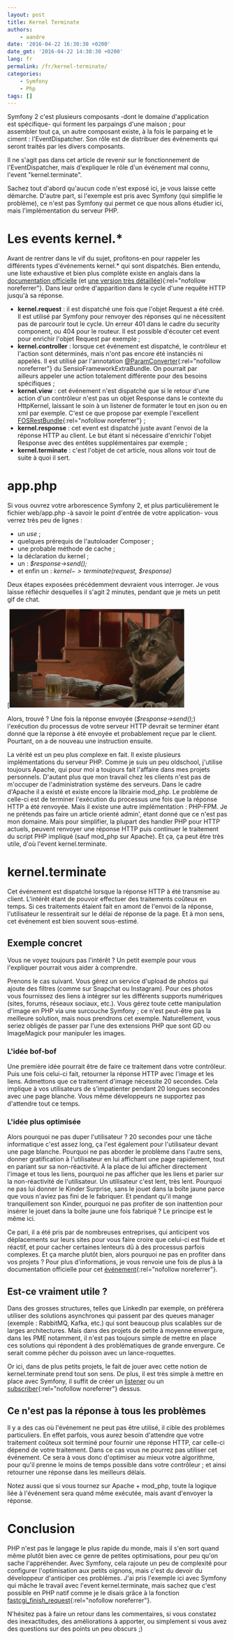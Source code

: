 ```yaml
---
layout: post
title: Kernel Terminate
authors:
    - aandre
date: '2016-04-22 16:30:30 +0200'
date_gmt: '2016-04-22 14:30:30 +0200'
lang: fr
permalink: /fr/kernel-terminate/
categories:
    - Symfony
    - Php
tags: []
---
```

Symfony 2 c'est plusieurs composants -dont le domaine d'application est spécifique- qui forment les parpaings d'une maison ; pour assembler tout ça, un autre composant existe, à la fois le parpaing et le ciment : l'EventDispatcher. Son rôle est de distribuer des événements qui seront traités par les divers composants.

Il ne s'agit pas dans cet article de revenir sur le fonctionnement de l'EventDispatcher, mais d'expliquer le rôle d'un événement mal connu, l'event "kernel.terminate".

Sachez tout d'abord qu'aucun code n'est exposé ici, je vous laisse cette démarche. D'autre part, si l'exemple est pris avec Symfony (qui simplifie le problème), ce n'est pas Symfony qui permet ce que nous allons étudier ici, mais l'implémentation du serveur PHP.

# Les events kernel.*

Avant de rentrer dans le vif du sujet, profitons-en pour rappeler les différents types d'événements kernel.* qui sont dispatchés. Bien entendu, une liste exhaustive et bien plus complète existe en anglais dans la [documentation officielle](http://symfony.com/doc/current/reference/events.html) (et [une version très détaillée](http://symfony.com/doc/current/components/http_kernel/introduction.html)){:rel="nofollow noreferrer"}. Dans leur ordre d'apparition dans le cycle d'une requête HTTP jusqu'à sa réponse.

*   **kernel.request** : il est dispatché une fois que l'objet Request a été créé. Il est utilisé par Symfony pour renvoyer des réponses qui ne nécessitent pas de parcourir tout le cycle. Un erreur 401 dans le cadre du security component, ou 404 pour le routeur. Il est possible d'écouter cet event pour enrichir l'objet Request par exemple ;
*   **kernel.controller** : lorsque cet événement est dispatché, le contrôleur et l'action sont déterminés, mais n'ont pas encore été instanciés ni appelés. Il est utilisé par l'annotation [@ParamConverter](http://symfony.com/doc/current/bundles/SensioFrameworkExtraBundle/annotations/converters.html){:rel="nofollow noreferrer"} du SensioFrameworkExtraBundle. On pourrait par ailleurs appeler une action totalement différente pour des besoins spécifiques ;
*   **kernel.view** : cet événement n'est dispatché que si le retour d'une action d'un contrôleur n'est pas un objet Response dans le contexte du HttpKernel, laissant le soin à un listener de formater le tout en json ou en xml par exemple. C'est ce que propose par exemple l'excellent [FOSRestBundle](http://symfony.com/doc/current/bundles/FOSRestBundle/index.html){:rel="nofollow noreferrer"} ;
*   **kernel.response** : cet event est dispatché juste avant l'envoi de la réponse HTTP au client. Le but étant si nécessaire d'enrichir l'objet Response avec des entêtes supplémentaires par exemple ;
*   **kernel.terminate** : c'est l'objet de cet article, nous allons voir tout de suite à quoi il sert.

# app.php

Si vous ouvrez votre arborescence Symfony 2, et plus particulièrement le fichier web/app.php -à savoir le point d'entrée de votre application- vous verrez très peu de lignes :

*   un _use_ ;
*   quelques prérequis de l'autoloader Composer ;
*   une probable méthode de cache ;
*   la déclaration du kernel ;
*   un : _$response->send();_
*   et enfin un : _$kernel->terminate($request, $response)_

Deux étapes exposées précédemment devraient vous interroger. Je vous laisse réfléchir desquelles il s'agit 2 minutes, pendant que je mets un petit gif de chat.

[![catbeer](/assets/2016-04-22-kernel-terminate/catbeer.gif)

Alors, trouvé ? Une fois la réponse envoyée (_$response->send();_) l'exécution du processus de votre serveur HTTP devrait se terminer étant donné que la réponse à été envoyée et probablement reçue par le client. Pourtant, on a de nouveau une instruction ensuite.

La vérité est un peu plus complexe en fait. Il existe plusieurs implémentations du serveur PHP. Comme je suis un peu oldschool, j'utilise toujours Apache, qui pour moi a toujours fait l'affaire dans mes projets personnels. D'autant plus que mon travail chez les clients n'est pas de m'occuper de l'administration système des serveurs. Dans le cadre d'Apache il a existé et existe encore la librairie mod_php. Le problème de celle-ci est de terminer l'exécution du processus une fois que la réponse HTTP a été renvoyée. Mais il existe une autre implémentation : PHP-FPM. Je ne prétends pas faire un article orienté admin', étant donné que ce n'est pas mon domaine. Mais pour simplifier, la plupart des handler PHP pour HTTP actuels, peuvent renvoyer une réponse HTTP puis continuer le traitement du script PHP impliqué (sauf mod_php sur Apache). Et ça, ça peut être très utile, d'où l'event kernel.terminate.

# kernel.terminate

Cet événement est dispatché lorsque la réponse HTTP à été transmise au client. L'intérêt étant de pouvoir effectuer des traitements coûteux en temps. Si ces traitements étaient fait en amont de l'envoi de la réponse, l'utilisateur le ressentirait sur le délai de réponse de la page. Et à mon sens, cet événement est bien souvent sous-estimé.

## Exemple concret

Vous ne voyez toujours pas l'intérêt ? Un petit exemple pour vous l'expliquer pourrait vous aider à comprendre.

Prenons le cas suivant. Vous gérez un service d'upload de photos qui ajoute des filtres (comme sur Snapchat ou Instagram). Pour ces photos vous fournissez des liens à intégrer sur les différents supports numériques (sites, forums, réseaux sociaux, etc.). Vous gérez toute cette manipulation d'image en PHP via une surcouche Symfony ; ce n'est peut-être pas la meilleure solution, mais nous prendrons cet exemple. Naturellement, vous seriez obligés de passer par l'une des extensions PHP que sont GD ou ImageMagick pour manipuler les images.

### L'idée bof-bof

Une première idée pourrait être de faire ce traitement dans votre contrôleur. Puis une fois celui-ci fait, retourner la réponse HTTP avec l'image et les liens. Admettons que ce traitement d'image nécessite 20 secondes. Cela implique à vos utilisateurs de s'impatienter pendant 20 longues secondes avec une page blanche. Vous même développeurs ne supportez pas d'attendre tout ce temps.

### L'idée plus optimisée

Alors pourquoi ne pas duper l'utilisateur ? 20 secondes pour une tâche informatique c'est assez long, ça l'est également pour l'utilisateur devant une page blanche. Pourquoi ne pas aborder le problème dans l'autre sens, donner gratification à l'utilisateur en lui affichant une page rapidement, tout en pariant sur sa non-réactivité. À la place de lui afficher directement l'image et tous les liens, pourquoi ne pas afficher que les liens et parier sur la non-réactivité de l'utilisateur. Un utilisateur c'est lent, très lent. Pourquoi ne pas lui donner le Kinder Surprise, sans le jouet dans la boîte jaune parce que vous n'aviez pas fini de le fabriquer. Et pendant qu'il mange tranquillement son Kinder, pourquoi ne pas profiter de son inattention pour insérer le jouet dans la boîte jaune une fois fabriqué ? Le principe est le même ici.

Ce pari, il a été pris par de nombreuses entreprises, qui anticipent vos déplacements sur leurs sites pour vous faire croire que celui-ci est fluide et réactif, et pour cacher certaines lenteurs dû à des processus parfois complexes. Et ça marche plutôt bien, alors pourquoi ne pas en profiter dans vos projets ? Pour plus d'informations, je vous renvoie une fois de plus à la documentation officielle pour cet [événement](http://symfony.com/doc/current/components/http_kernel/introduction.html#the-kernel-terminate-event){:rel="nofollow noreferrer"}.

## Est-ce vraiment utile ?

Dans des grosses structures, telles que LinkedIn par exemple, on préférera utiliser des solutions asynchrones qui passent par des queues manager (exemple : RabbitMQ, Kafka, etc.) qui sont beaucoup plus scalables sur de larges architectures. Mais dans des projets de petite à moyenne envergure, dans les PME notamment, il n'est pas toujours simple de mettre en place ces solutions qui répondent à des problématiques de grande envergure. Ce serait comme pêcher du poisson avec un lance-roquettes.

Or ici, dans de plus petits projets, le fait de jouer avec cette notion de kernel.terminate prend tout son sens. De plus, il est très simple à mettre en place avec Symfony, il suffit de créer un [listener](http://symfony.com/doc/current/cookbook/event_dispatcher/event_listener.html#creating-an-event-listener) ou un [subscriber](http://symfony.com/doc/current/cookbook/event_dispatcher/event_listener.html#creating-an-event-subscriber){:rel="nofollow noreferrer"} dessus.

## Ce n'est pas la réponse à tous les problèmes

Il y a des cas où l'événement ne peut pas être utilisé, il cible des problèmes particuliers. En effet parfois, vous aurez besoin d'attendre que votre traitement coûteux soit terminé pour fournir une réponse HTTP, car celle-ci dépend de votre traitement. Dans ce cas vous ne pourrez pas utiliser cet événement. Ce sera à vous donc d'optimiser au mieux votre algorithme, pour qu'il prenne le moins de temps possible dans votre contrôleur ; et ainsi retourner une réponse dans les meilleurs délais.

Notez aussi que si vous tournez sur Apache + mod_php, toute la logique liée à l'événement sera quand même exécutée, mais avant d'envoyer la réponse.

# Conclusion

PHP n'est pas le langage le plus rapide du monde, mais il s'en sort quand même plutôt bien avec ce genre de petites optimisations, pour peu qu'on sache l'appréhender. Avec Symfony, cela rajoute un peu de complexité pour configurer l'optimisation aux petits oignons, mais c'est du devoir du développeur d'anticiper ces problèmes. J'ai pris l'exemple ici avec Symfony qui mâche le travail avec l'event kernel.terminate, mais sachez que c'est possible en PHP natif comme je le disais grâce à la fonction [fastcgi_finish_request](http://php.net/manual/en/function.fastcgi-finish-request.php){:rel="nofollow noreferrer"}.

N'hésitez pas à faire un retour dans les commentaires, si vous constatez des inexactitudes, des améliorations à apporter, ou simplement si vous avez des questions sur des points un peu obscurs ;)
